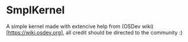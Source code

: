 # SmplKernel
A simple kernel made with extencive help from (OSDev wiki)[https://wiki.osdev.org], all credit should be directed to the community :)
